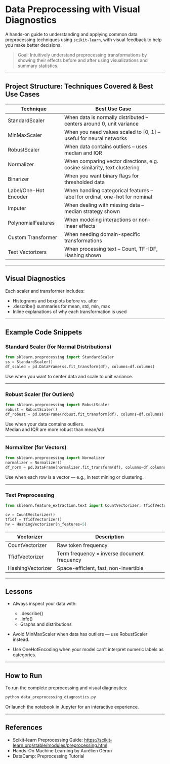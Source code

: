 
# Data Preprocessing with Visual Diagnostics

A hands-on guide to understanding and applying common data preprocessing techniques using `scikit-learn`, with visual feedback to help you make better decisions.

> Goal: Intuitively understand preprocessing transformations by showing their effects before and after using visualizations and summary statistics.

---

## Project Structure: Techniques Covered & Best Use Cases

| Technique                  | Best Use Case                                                                 |
|----------------------------|-------------------------------------------------------------------------------|
| StandardScaler             | When data is normally distributed – centers around 0, unit variance           |
| MinMaxScaler               | When you need values scaled to [0, 1] – useful for neural networks             |
| RobustScaler               | When data contains outliers – uses median and IQR                              |
| Normalizer                 | When comparing vector directions, e.g. cosine similarity, text clustering      |
| Binarizer                  | When you want binary flags for thresholded data                               |
| Label/One-Hot Encoder      | When handling categorical features – label for ordinal, one-hot for nominal   |
| Imputer                    | When dealing with missing data – median strategy shown                        |
| PolynomialFeatures         | When modeling interactions or non-linear effects                              |
| Custom Transformer         | When needing domain-specific transformations                                  |
| Text Vectorizers           | When processing text – Count, TF-IDF, Hashing shown                           |

---

## Visual Diagnostics

Each scaler and transformer includes:
- Histograms and boxplots before vs. after
- .describe() summaries for mean, std, min, max
- Inline explanations of why each transformation is used

---

## Example Code Snippets

### Standard Scaler (for Normal Distributions)

```python
from sklearn.preprocessing import StandardScaler
ss = StandardScaler()
df_scaled = pd.DataFrame(ss.fit_transform(df), columns=df.columns)
```
Use when you want to center data and scale to unit variance.

---

### Robust Scaler (for Outliers)

```python
from sklearn.preprocessing import RobustScaler
robust = RobustScaler()
df_robust = pd.DataFrame(robust.fit_transform(df), columns=df.columns)
```
Use when your data contains outliers.  
Median and IQR are more robust than mean/std.

---

### Normalizer (for Vectors)

```python
from sklearn.preprocessing import Normalizer
normalizer = Normalizer()
df_norm = pd.DataFrame(normalizer.fit_transform(df), columns=df.columns)
```
Use when each row is a vector — e.g., in text mining or clustering.

---

### Text Preprocessing

```python
from sklearn.feature_extraction.text import CountVectorizer, TfidfVectorizer, HashingVectorizer

cv = CountVectorizer()
tfidf = TfidfVectorizer()
hv = HashingVectorizer(n_features=5)
```

| Vectorizer            | Description                                 |
|------------------------|---------------------------------------------|
| CountVectorizer        | Raw token frequency                         |
| TfidfVectorizer        | Term frequency × inverse document frequency |
| HashingVectorizer      | Space-efficient, fast, non-invertible       |

---

## Lessons

- Always inspect your data with:
  - .describe()
  - .info()
  - Graphs and distributions

- Avoid MinMaxScaler when data has outliers — use RobustScaler instead.

- Use OneHotEncoding when your model can’t interpret numeric labels as categories.

---

## How to Run

To run the complete preprocessing and visual diagnostics:

```bash
python data_preprocessing_diagnostics.py
```

Or launch the notebook in Jupyter for an interactive experience.

---

## References

- Scikit-learn Preprocessing Guide: https://scikit-learn.org/stable/modules/preprocessing.html
- Hands-On Machine Learning by Aurélien Géron
- DataCamp: Preprocessing Tutorial
